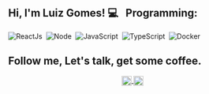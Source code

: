 ## Hi, I'm Luiz Gomes! 💻 &nbsp; Programming: <br />

![ReactJs](https://img.shields.io/badge/-React.js-18BCEE?style=flat&logoColor=fff&logo=react)&nbsp;
![Node](https://img.shields.io/badge/-Node.js-5B9856?style=flat&logoColor=fff&logo=node.js)&nbsp;
![JavaScript](https://img.shields.io/badge/-JavaScript-FEAE32?style=flat&logoColor=fff&logo=javascript)&nbsp;
![TypeScript](https://img.shields.io/badge/-TypeScript-007ACC?style=flat&logoColor=fff&logo=typescript)&nbsp; 
![Docker](https://img.shields.io/badge/-Docker-099cec?style=flat&logoColor=fff&logo=docker)&nbsp;

## Follow me, Let's talk, get some coffee.

<p align="center">
    <a href="https://www.linkedin.com/in/luiz-gomes-4b0b27105/" target="blank">
        <img align="center" src="https://cdn.jsdelivr.net/npm/simple-icons@3.0.1/icons/linkedin.svg" alt="Luiz Gomes" height="20" width="20" />
    </a>
    <a href="https://instagram.com/luizgomesdev" target="blank">
        <img align="center" src="https://cdn.jsdelivr.net/npm/simple-icons@3.0.1/icons/instagram.svg" alt="Luiz Gomes" height="20" width="20" />
    </a>
</p>
